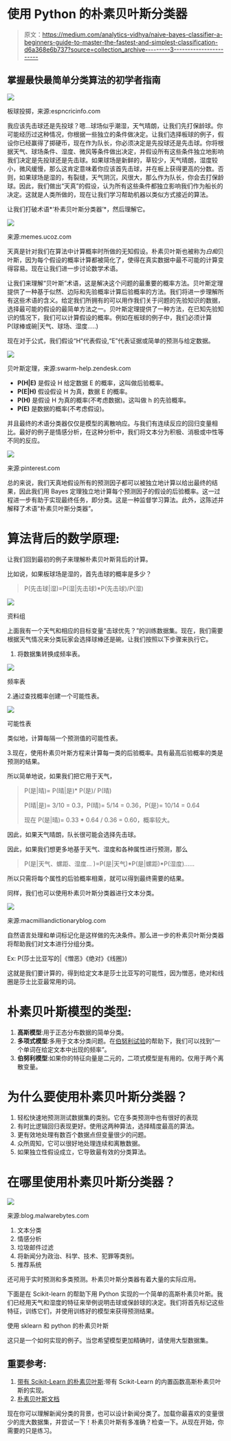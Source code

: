 # 使用 Python 的朴素贝叶斯分类器

> 原文：<https://medium.com/analytics-vidhya/naive-bayes-classifier-a-beginners-guide-to-master-the-fastest-and-simplest-classification-d6a368e6b737?source=collection_archive---------3----------------------->

## 掌握最快最简单分类算法的初学者指南

![](img/3efdcea7be8bb4f5f87039e4807c7b28.png)

板球投掷，来源:espncricinfo.com

我应该先击球还是先投球？嗯...球场似乎潮湿，天气晴朗，让我们先打保龄球。你可能经历过这种情况，你根据一些独立的条件做决定。让我们选择板球的例子，假设你已经赢得了掷硬币，现在作为队长，你必须决定是先投球还是先击球。你将根据天气、球场条件、湿度、微风等条件做出决定，并假设所有这些条件独立地影响我们决定是先投球还是先击球。如果球场是新鲜的，草较少，天气晴朗，湿度较小，微风缓慢，那么这肯定意味着你应该首先击球，并在板上获得更高的分数。否则，如果球场是湿的，有裂缝，天气阴沉，风很大，那么作为队长，你会去打保龄球。因此，我们做出“天真”的假设，认为所有这些条件都独立影响我们作为船长的决定。这就是人类所做的，现在让我们学习帮助机器以类似方式接近的算法。

让我们打破术语*‘朴素贝叶斯分类器’*，然后理解它。

![](img/16beef68faf40f1eedb7c66911bcd0ec.png)

来源:memes.ucoz.com

天真是针对我们在算法中计算概率时所做的无知假设。朴素贝叶斯也被称为*白痴*贝叶斯，因为每个假设的概率计算都被简化了，使得在真实数据中最不可能的计算变得容易。现在让我们进一步讨论数学术语。

让我们来理解“贝叶斯”术语，这是解决这个问题的最重要的概率方法。贝叶斯定理提供了一种基于似然、边际和先验概率计算后验概率的方法。我们将进一步理解所有这些术语的含义。给定我们所拥有的可以用作我们关于问题的先验知识的数据，选择最可能的假设的最简单方法之一。贝叶斯定理提供了一种方法，在已知先验知识的情况下，我们可以计算假设的概率。例如在板球的例子中，我们必须计算 P(球棒或碗|天气、球场、湿度…..)

现在对于公式，我们假设“H”代表假设,“E”代表证据或简单的预测与给定数据。

![](img/3b3d3857949ba982aac4d611ae7dc37a.png)

贝叶斯定理，来源:swarm-help.zendesk.com

*   **P(H|E)** 是假设 H 给定数据 E 的概率，这叫做后验概率。
*   **P(E|H)** 假设假设 H 为真，数据 E 的概率。
*   **P(H)** 是假设 H 为真的概率(不考虑数据)。这叫做 h 的先验概率。
*   **P(E)** 是数据的概率(不考虑假设)。

并且最终的术语分类器仅仅是模型的离散响应。与我们有连续反应的回归变量相比。最好的例子是情感分析，在这种分析中，我们将文本分为积极、消极或中性等不同的反应。

![](img/962f31cb0ed0c25e804f43e3eaea79fd.png)

来源:pinterest.com

总的来说，我们天真地假设所有的预测因子都可以被独立地计算以给出最终的结果，因此我们用 Bayes 定理独立地计算每个预测因子的假设的后验概率。这一过程进一步有助于实现最终任务，即分类。这是一种监督学习算法。此外，这陈述并解释了术语“朴素贝叶斯分类器”。

# 算法背后的数学原理:

让我们回到最初的例子来理解朴素贝叶斯背后的计算。

比如说，如果板球场是湿的，首先击球的概率是多少？

> P(先击球|湿)=P(湿|先击球)*P(先击球)/P(湿)

![](img/372027f2d1bb3afaa2ee863f44f6a8dc.png)

资料组

上面我有一个天气和相应的目标变量“击球优先？”的训练数据集。现在，我们需要根据天气情况来分类玩家会选择球棒还是碗。让我们按照以下步骤来执行它。

1.  将数据集转换成频率表。

![](img/549bf46fdfec4c518ca6622dc75404ea.png)

频率表

2.通过查找概率创建一个可能性表。

![](img/4721b29007d2c68d1178314fe6d3d919.png)

可能性表

类似地，计算每隔一个预测值的可能性表。

3.现在，使用朴素贝叶斯方程来计算每一类的后验概率。具有最高后验概率的类是预测的结果。

所以简单地说，如果我们把它用于天气，

> P(是|晴)= P(晴|是)* P(是)/ P(晴)
> 
> P(晴|是)= 3/10 = 0.3，P(晴)= 5/14 = 0.36，P(是)= 10/14 = 0.64
> 
> 现在 P(是|晴)= 0.33 * 0.64 / 0.36 = 0.60，概率较大。

因此，如果天气晴朗，队长很可能会选择先击球。

因此，如果我们想更多地基于天气、湿度和各种属性进行预测，那么

> P(是|天气、螺距、湿度… )=P(是|天气)*P(是|螺距)*P(湿度)……

所以只需将每个属性的后验概率相乘，就可以得到最终需要的结果。

同样，我们也可以使用朴素贝叶斯分类器进行文本分类。

![](img/0a35a692eb70e1b6a650667fd3c65dee.png)

来源:macmilliandictionaryblog.com

自然语言处理和单词标记化是这样做的先决条件。那么进一步的朴素贝叶斯分类器将帮助我们对文本进行分组分类。

Ex: P(莎士比亚写的|《憎恶》《绝对》《线圈》)

这就是我们要计算的，得到给定文本是莎士比亚写的可能性，因为憎恶，绝对和线圈是莎士比亚最常用的词。

# **朴素贝叶斯模型的类型:**

1.  **高斯模型**:用于正态分布数据的简单分类。
2.  **多项式模型**:多用于文本分类问题。在[伯努利试验](https://www.toppr.com/guides/maths/probability/bernoulli-trials-and-binomial-distribution/)的帮助下，我们可以找到“一个单词在给定文本中出现的频率”。
3.  **伯努利模型**:如果你的特征向量是二元的，二项式模型是有用的。仅用于两个离散变量。

# 为什么要使用朴素贝叶斯分类器？

1.  轻松快速地预测测试数据集的类别。它在多类预测中也有很好的表现
2.  有时比逻辑回归表现更好。使用这两种算法，选择精度最高的算法。
3.  更有效地处理有数百个数据点但变量很少的问题。
4.  众所周知，它可以很好地处理连续和离散数据。
5.  如果独立性假设成立，它导致最有效的分类算法。

# 在哪里使用朴素贝叶斯分类器？

![](img/6ff9e6f36e389aaa185cc87ba3433374.png)

来源:blog.malwarebytes.com

1.  文本分类
2.  情感分析
3.  垃圾邮件过滤
4.  将新闻分为政治、科学、技术、犯罪等类别。
5.  推荐系统

还可用于实时预测和多类预测。朴素贝叶斯分类器有着大量的实际应用。

下面是在 Scikit-learn 的帮助下用 Python 实现的一个简单的高斯朴素贝叶斯。我们已经用天气和湿度的特征来举例说明击球或保龄球的决定。我们将首先标记这些特征，训练它们，并使用训练好的模型来获得预测结果。

使用 sklearn 和 python 的朴素贝叶斯

这只是一个如何实现的例子。当您希望模型更加精确时，请使用大型数据集。

## 重要参考:

1.  [带有 Scikit-Learn 的朴素贝叶斯](https://github.com/scikit-learn/scikit-learn/blob/master/sklearn/naive_bayes.py):带有 Scikit-Learn 的内置函数高斯朴素贝叶斯的实现。
2.  [朴素贝叶斯文档](https://scikit-learn.org/stable/modules/naive_bayes.html)

现在你可以理解新闻分类的背景，也可以设计新闻分类了。加载你最喜欢的变量很少的庞大数据集，并尝试一下！朴素贝叶斯有多准确？检查一下。从现在开始，你需要的只是练习。